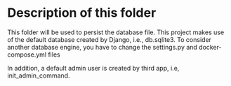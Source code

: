 # Description of this folder
This folder will be used to persist the database file. This project makes use of the default database created by Django, i.e., db.sqlite3. To consider another database engine, you have to change the settings.py and docker-compose.yml files

In addition, a default admin user is created by third app, i.e, init_admin_command.